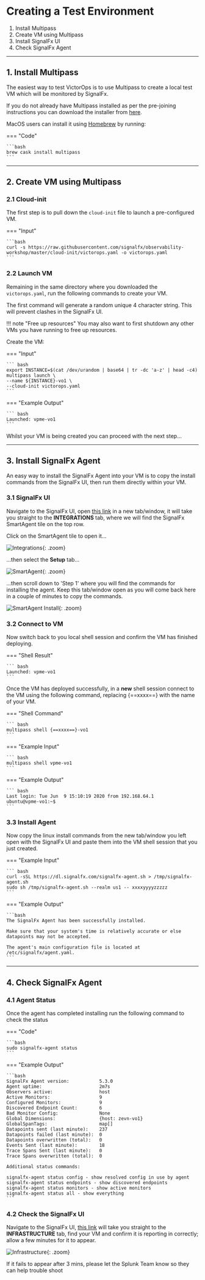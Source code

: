 # Creating a Test Environment

1. Install Multipass
2. Create VM using Multipass
3. Install SignalFx UI
4. Check SignalFx Agent

---

## 1. Install Multipass

The easiest way to test VictorOps is to use Multipass to create a local test VM which will be monitored by SignalFx.

If you do not already have Multipass installed as per the pre-joining instructions you can download the installer from [here](https://multipass.run/).

MacOS users can install it using [Homebrew](https://brew.sh/) by running:

=== "Code"

    ```bash
    brew cask install multipass
    ```

---

## 2. Create VM using Multipass

### 2.1 Cloud-init

The first step is to pull down the `cloud-init` file to launch a pre-configured VM.

=== "Input"

    ```bash
    curl -s https://raw.githubusercontent.com/signalfx/observability-workshop/master/cloud-init/victorops.yaml -o victorops.yaml
    ```

### 2.2 Launch VM

Remaining in the same directory where you downloaded the `victorops.yaml`, run the following commands to create your VM.

The first command will generate a random unique 4 character string. This will prevent clashes in the SignalFx UI.

!!! note "Free up resources"
    You may also want to first shutdown any other VMs you have running to free up resources.

Create the VM:

=== "Input"

    ``` bash
    export INSTANCE=$(cat /dev/urandom | base64 | tr -dc 'a-z' | head -c4)
    multipass launch \
    --name ${INSTANCE}-vo1 \
    --cloud-init victorops.yaml
    ```

=== "Example Output"

    ``` bash
    Launched: vpme-vo1
    ```

Whilst your VM is being created you can proceed with the next step...

---

## 3. Install SignalFx Agent

An easy way to install the SignalFx Agent into your VM is to copy the install commands from the SignalFx UI, then run them directly within your VM.

### 3.1 SignalFx UI

Navigate to the SignalFx UI, open [this link](https://app.us1.signalfx.com/#/integrations) in a new tab/window, it will take you straight to the **INTEGRATIONS** tab, where we will find the SignalFx SmartAgent tile on the top row.

Click on the SmartAgent tile to open it...

![Integrations](../../images/victorops/integrations-tab.png){: .zoom}

...then select the **Setup** tab...

![SmartAgent](../../images/victorops/smartagent-tile.png){: .zoom}

...then scroll down to 'Step 1' where you will find the commands for installing the agent. Keep this tab/window open as you will come back here in a couple of minutes to copy the commands.

![SmartAgent Install](../../images/victorops/smartagent-install.png){: .zoom}

### 3.2 Connect to VM

Now switch back to you local shell session and confirm the VM has finished deploying.  

=== "Shell Result"

    ``` bash
    Launched: vpme-vo1
    ```

Once the VM has deployed successfully, in a **new** shell session connect to the VM using the following command, replacing {==xxxx==} with the name of your VM.

=== "Shell Command"

    ``` bash
    multipass shell {==xxxx==}-vo1
    ```

=== "Example Input"

    ``` bash
    multipass shell vpme-vo1
    ```

=== "Example Output"

    ``` bash
    Last login: Tue Jun  9 15:10:19 2020 from 192.168.64.1
    ubuntu@vpme-vo1:~$
    ```

### 3.3 Install Agent

Now copy the linux install commands from the new tab/window you left open with the SignalFx UI and paste them into the VM shell session that you just created.

=== "Example Input"

    ``` bash
    curl -sSL https://dl.signalfx.com/signalfx-agent.sh > /tmp/signalfx-agent.sh
    sudo sh /tmp/signalfx-agent.sh --realm us1 -- xxxxyyyyzzzzz
    ```

=== "Example Output"

    ```bash
    The SignalFx Agent has been successfully installed.

    Make sure that your system's time is relatively accurate or else datapoints may not be accepted.

    The agent's main configuration file is located at /etc/signalfx/agent.yaml.
    ```

---

## 4. Check SignalFx Agent

### 4.1 Agent Status

Once the agent has completed installing run the following command to check the status

=== "Code"

    ```bash
    sudo signalfx-agent status
    ```

=== "Example Output"

    ```bash
    SignalFx Agent version:           5.3.0
    Agent uptime:                     2m7s
    Observers active:                 host
    Active Monitors:                  9
    Configured Monitors:              9
    Discovered Endpoint Count:        6
    Bad Monitor Config:               None
    Global Dimensions:                {host: zevn-vo1}
    GlobalSpanTags:                   map[]
    Datapoints sent (last minute):    237
    Datapoints failed (last minute):  0
    Datapoints overwritten (total):   0
    Events Sent (last minute):        18
    Trace Spans Sent (last minute):   0
    Trace Spans overwritten (total):  0

    Additional status commands:

    signalfx-agent status config - show resolved config in use by agent
    signalfx-agent status endpoints - show discovered endpoints
    signalfx-agent status monitors - show active monitors
    signalfx-agent status all - show everything
    ```

### 4.2 Check the SignalFx UI

Navigate to the SignalFx UI, [this link](https://app.us1.signalfx.com/#/navigator/EPNXccRAwAA/collectd%20hosts?colorBy=collectd.cpu.utilization&outlierStrategy=off)  will take you straight to the **INFRASTRUCTURE** tab, find your VM and confirm it is reporting in correctly; allow a few minutes for it to appear.

![Infrastructure](../../images/victorops/sfx-infrastructure.png){: .zoom}

If it fails to appear after 3 mins, please let the Splunk Team know so they can help trouble shoot

